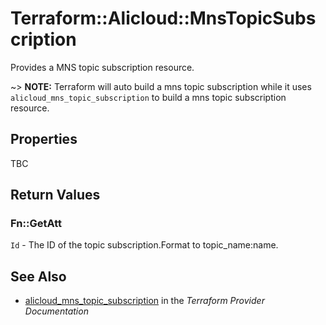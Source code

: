 # Terraform::Alicloud::MnsTopicSubscription

Provides a MNS topic subscription resource.

~> **NOTE:** Terraform will auto build a mns topic subscription  while it uses `alicloud_mns_topic_subscription` to build a mns topic subscription resource.

## Properties

TBC

## Return Values

### Fn::GetAtt

`Id` - The ID of the topic subscription.Format to topic_name:name.

## See Also

* [alicloud_mns_topic_subscription](https://www.terraform.io/docs/providers/alicloud/r/mns_topic_subscription.html) in the _Terraform Provider Documentation_